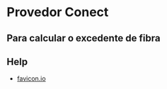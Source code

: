 # Provedor Conect

## Para calcular o excedente de fibra

## Help

- [favicon.io](https://favicon.io/logo-generator/)
